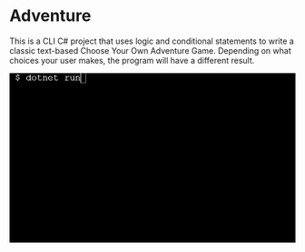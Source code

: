 # Adventure
This is a CLI C# project that uses logic and conditional statements to write a classic text-based Choose Your Own Adventure Game. Depending on what choices your user makes, the program will have a different result.

![Adventure Demo](gify.gif)
